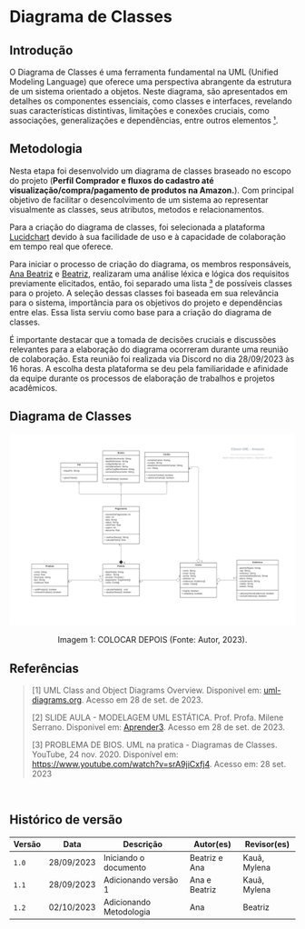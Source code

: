 # Diagrama de Classes

## Introdução

O Diagrama de Classes é uma ferramenta fundamental na UML (Unified Modeling Language) que oferece uma perspectiva 
abrangente da estrutura de um sistema orientado a objetos. Neste diagrama, são apresentados em detalhes os componentes 
essenciais, como classes e interfaces, revelando suas características distintivas, limitações e conexões cruciais, como 
associações, generalizações e dependências, entre outros elementos [¹](#ancora1).

## Metodologia

Nesta etapa foi desenvolvido um diagrama de classes braseado no escopo do projeto (**Perfil Comprador e 
fluxos do cadastro até visualização/compra/pagamento de produtos na Amazon.**). Com principal objetivo de
facilitar o desencolvimento de um sistema ao representar visualmente as classes, seus atributos, metodos e
relacionamentos.

Para a criação do diagrama de classes, foi selecionada a plataforma [Lucidchart](https://www.lucidchart.com/) devido à 
sua facilidade de uso e à capacidade de colaboração em tempo real que oferece.  

Para iniciar o processo de criação do diagrama, os membros responsáveis, [Ana Beatriz](https://github.com/ananorberto) e
[Beatriz](https://github.com/Beatrizvn), realizaram uma análise léxica e lógica dos requisitos previamente 
elicitados, então, foi separado uma lista [³](#ancora3) de possíveis classes para o projeto. A seleção dessas classes foi baseada em 
sua relevância para o sistema, importância para os objetivos do projeto e dependências entre elas. Essa lista serviu 
como base para a criação do diagrama de classes.

É importante destacar que a tomada de decisões cruciais e discussões relevantes para a elaboração do diagrama ocorreram 
durante uma reunião de colaboração. Esta reunião foi realizada via Discord no dia 28/09/2023 às 16 horas. A escolha 
desta plataforma se deu pela familiaridade e afinidade da equipe durante os processos de elaboração de trabalhos e 
projetos acadêmicos.

## Diagrama de Classes

<center>
    <img src="Classe UML - Amazon.png"/>
    <p> Imagem 1: COLOCAR DEPOIS (Fonte: Autor, 2023).</a></p> 
</center>


## Referências

> [1] UML Class and Object Diagrams Overview. Disponivel em: [uml-diagrams.org](https://www.uml-diagrams.org/class-diagrams-overview.html). Acesso em 28 de set. de 2023.
>
> [2] SLIDE AULA - MODELAGEM UML ESTÁTICA. Prof. Profa. Milene Serrano. Disponivel em: [Aprender3](https://aprender3.unb.br/pluginfile.php/2649429/mod_label/intro/Arquitetura%20e%20Desenho%20de%20Software%20-%20Aula%20Modelagem%20UML%20Est%C3%A1tica%20-%20Profa.%20Milene.pdf). Acesso em 28 de set. de 2023.
>
> [3] PROBLEMA DE BIOS. UML na pratica - Diagramas de Classes. YouTube, 24 nov. 2020. Disponível em: <https://www.youtube.com/watch?v=srA9jiCxfj4>. Acesso em:  28 set. 2023
>
‌

## Histórico de versão

| Versão | Data       | Descrição                        | Autor(es)     |  Revisor(es) |
| ------ | ---------- | -------------------------------- | ------------- | ------------ |
| `1.0`  | 28/09/2023 | Iniciando o documento            | Beatriz e Ana | Kauã, Mylena |
| `1.1`  | 28/09/2023 | Adicionando versão 1             | Ana e Beatriz | Kauã, Mylena |
| `1.2`  | 02/10/2023 | Adicionando Metodologia          | Ana           | Beatriz      |



